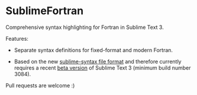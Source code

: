 SublimeFortran
==============

Comprehensive syntax highlighting for Fortran in Sublime Text 3.

Features:

 - Separate syntax definitions for fixed-format and modern Fortran.

 - Based on the new
   [sublime-syntax file format](http://www.sublimetext.com/docs/3/syntax.html)
   and therefore currently requires a recent [beta version](http://www.sublimetext.com/3)
   of Sublime Text 3 (minimum build number 3084).

Pull requests are welcome :)

